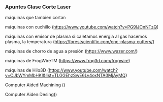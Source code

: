 ### Apuntes Clase Corte Laser

máquinas que tambien cortan

máquinas con cuchillo (https://www.youtube.com/watch?v=PG9lJOnNTzQ)

máquinas con emisor de plasma si caletamos energia al gas hacemos plasma, la temperatura (https://forestscientific.com/cnc-plasma-cutters/)

máquinas de chorro de agua a presión (https://www.wazer.com/)

máquinas de FrogWireTM (https://www.frog3d.com/frogwire)

máquinas de Hilo3D (https://www.youtube.com/watch?v=CJbWYmMbHKI&list=TLGGEhzSwE6Ly4oxNTA0MjAyMQ)

Computer Aided Machining ()

Computer Aiden Desing()
